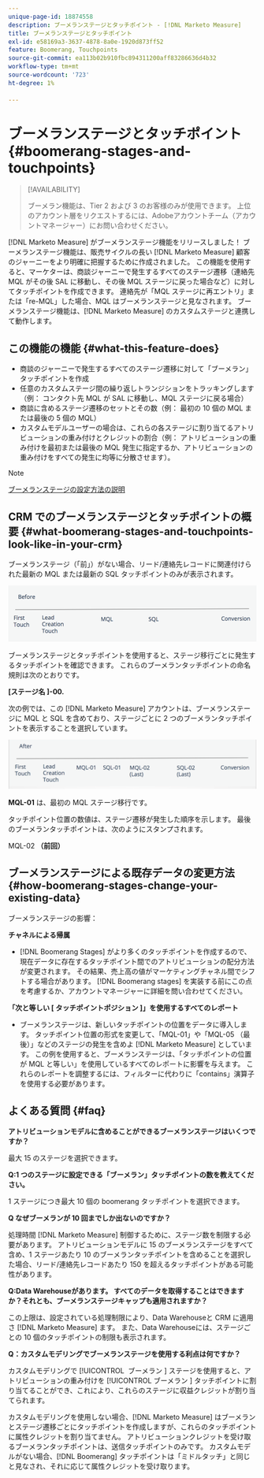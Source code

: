 ```yaml
---
unique-page-id: 18874558
description: ブーメランステージとタッチポイント - [!DNL Marketo Measure]
title: ブーメランステージとタッチポイント
exl-id: e58169a3-3637-4878-8a0e-1920d873ff52
feature: Boomerang, Touchpoints
source-git-commit: ea113b02b910fbc894311200aff83286636d4b32
workflow-type: tm+mt
source-wordcount: '723'
ht-degree: 1%

---
```


# ブーメランステージとタッチポイント {#boomerang-stages-and-touchpoints}

>[!AVAILABILITY]
>
>ブーメラン機能は、Tier 2 および 3 のお客様のみが使用できます。 上位のアカウント層をリクエストするには、Adobeアカウントチーム（アカウントマネージャー）にお問い合わせください。

[!DNL Marketo Measure] がブーメランステージ機能をリリースしました！ ブーメランステージ機能は、販売サイクルの長い [!DNL Marketo Measure] 顧客のジャーニーをより明確に把握するために作成されました。 この機能を使用すると、マーケターは、商談ジャーニーで発生するすべてのステージ遷移（連絡先 MQL がその後 SAL に移動し、その後 MQL ステージに戻った場合など）に対してタッチポイントを作成できます。 連絡先が「MQL ステージに再エントリ」または「re-MQL」した場合、MQL はブーメランステージと見なされます。 ブーメランステージ機能は、[!DNL Marketo Measure] のカスタムステージと連携して動作します。

## この機能の機能 {#what-this-feature-does}

* 商談のジャーニーで発生するすべてのステージ遷移に対して「ブーメラン」タッチポイントを作成
* 任意のカスタムステージ間の繰り返しトランジションをトラッキングします（例： コンタクト先 MQL が SAL に移動し、MQL ステージに戻る場合）
* 商談に含めるステージ遷移のセットとその数（例： 最初の 10 個の MQL または最後の 5 個の MQL）
* カスタムモデルユーザーの場合は、これらの各ステージに割り当てるアトリビューションの重み付けとクレジットの割合（例： アトリビューションの重み付けを最初または最後の MQL 発生に指定するか、アトリビューションの重み付けをすべての発生に均等に分散させます）。

>[!NOTE]
>
>[ ブーメランステージの設定方法の説明 ](/help/advanced-marketo-measure-features/boomerang/setting-up-boomerang-stages.md)

## CRM でのブーメランステージとタッチポイントの概要 {#what-boomerang-stages-and-touchpoints-look-like-in-your-crm}

ブーメランステージ（「前」）がない場合、リード/連絡先レコードに関連付けられた最新の MQL または最新の SQL タッチポイントのみが表示されます。

![](assets/1.png)

ブーメランステージとタッチポイントを使用すると、ステージ移行ごとに発生するタッチポイントを確認できます。 これらのブーメランタッチポイントの命名規則は次のとおりです。

**[ステージ名 ]-00.**

次の例では、この [!DNL Marketo Measure] アカウントは、ブーメランステージに MQL と SQL を含めており、ステージごとに 2 つのブーメランタッチポイントを表示することを選択しています。

![](assets/2.png)

**MQL-01** は、最初の MQL ステージ移行です。

タッチポイント位置の数値は、ステージ遷移が発生した順序を示します。 最後のブーメランタッチポイントは、次のようにスタンプされます。

MQL-02 **（前回）**

## ブーメランステージによる既存データの変更方法 {#how-boomerang-stages-change-your-existing-data}

ブーメランステージの影響：

**チャネルによる帰属**

* [!DNL Boomerang Stages] がより多くのタッチポイントを作成するので、現在データに存在するタッチポイント間でのアトリビューションの配分方法が変更されます。 その結果、売上高の値がマーケティングチャネル間でシフトする場合があります。 [!DNL Boomerang stages] を実装する前にこの点を考慮するか、アカウントマネージャーに詳細を問い合わせてください。

**「次と等しい [ タッチポイントポジション ]」を使用するすべてのレポート**

* ブーメランステージは、新しいタッチポイントの位置をデータに導入します。 タッチポイント位置の形式を変更して、「MQL-01」や「MQL-05 （最後）」などのステージの発生を含めよ [!DNL Marketo Measure] としています。 この例を使用すると、ブーメランステージは、「タッチポイントの位置が MQL と等しい」を使用しているすべてのレポートに影響を与えます。 これらのレポートを調整するには、フィルターに代わりに「contains」演算子を使用する必要があります。

## よくある質問 {#faq}

**アトリビューションモデルに含めることができるブーメランステージはいくつですか？**

最大 15 のステージを選択できます。

**Q:1 つのステージに設定できる「ブーメラン」タッチポイントの数を教えてください。**

1 ステージにつき最大 10 個の boomerang タッチポイントを選択できます。

**Q なぜブーメランが 10 回までしか出ないのですか？**

処理時間 [!DNL Marketo Measure] 制御するために、ステージ数を制限する必要があります。 アトリビューションモデルに 15 のブーメランステージをすべて含め、1 ステージあたり 10 のブーメランタッチポイントを含めることを選択した場合、リード/連絡先レコードあたり 150 を超えるタッチポイントがある可能性があります。

**Q:Data Warehouseがあります。 すべてのデータを取得することはできますか？それとも、ブーメランステージキャップも適用されますか？**

この上限は、設定されている処理制限により、Data Warehouseと CRM に適用さ [!DNL Marketo Measure] ます。 また、Data Warehouseには、ステージごとの 10 個のタッチポイントの制限も表示されます。

**Q：カスタムモデリングでブーメランステージを使用する利点は何ですか？**

カスタムモデリングで [!UICONTROL &#x200B; ブーメラン &#x200B;] ステージを使用すると、アトリビューションの重み付けを [!UICONTROL &#x200B; ブーメラン &#x200B;] タッチポイントに割り当てることができ、これにより、これらのステージに収益クレジットが割り当てられます。

カスタムモデリングを使用しない場合、[!DNL Marketo Measure] はブーメランとステージ遷移ごとにタッチポイントを作成しますが、これらのタッチポイントに属性クレジットを割り当てません。 アトリビューションクレジットを受け取るブーメランタッチポイントは、送信タッチポイントのみです。 カスタムモデルがない場合、[!DNL Boomerang] タッチポイントは「ミドルタッチ」と同じと見なされ、それに応じて属性クレジットを受け取ります。
